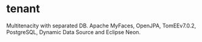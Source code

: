 # tenant
Multitenacity with separated DB. Apache MyFaces, OpenJPA,  TomEEv7.0.2, PostgreSQL, Dynamic Data Source and Eclipse Neon.
